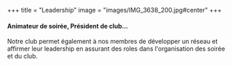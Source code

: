 +++
title = "Leadership"
image = "images/IMG_3638_200.jpg#center"
+++

#### Animateur de soirée, Président de club...

Notre club permet également à nos membres de développer un réseau et affirmer leur leadership en assurant des roles dans l'organisation des soirée et du club.